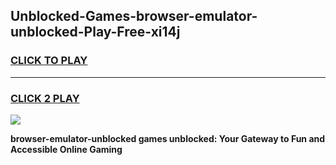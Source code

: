 
## Unblocked-Games-browser-emulator-unblocked-Play-Free-xi14j
<h3>
<a href="https://premium76.site?title=browser-emulator-unblocked&ref=18A1">CLICK TO PLAY</a></h3>
<hr>

<h3>
<a href="https://premium76.site?title=browser-emulator-unblocked&ref=18A1">CLICK 2 PLAY</a>
  
</h3>

<a href="https://premium76.site?title=browser-emulator-unblocked&ref=18A1"><img src="https://clearcache.store/games.png"></a>


**browser-emulator-unblocked games unblocked: Your Gateway to Fun and Accessible Online Gaming**
